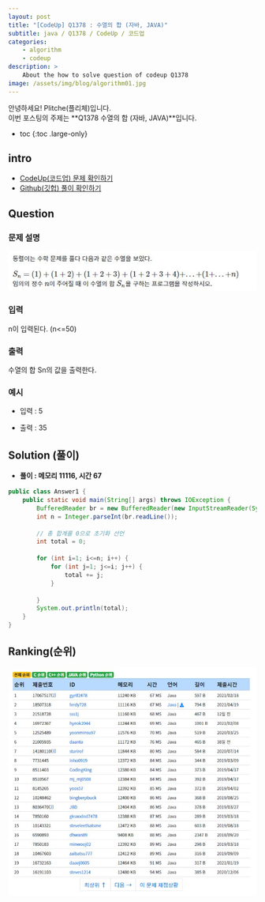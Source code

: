 ```yaml
---
layout: post
title: "[CodeUp] Q1378 : 수열의 합 (자바, JAVA)"
subtitle: java / Q1378 / CodeUp / 코드업
categories:
    - algorithm
    - codeup
description: >
    About the how to solve question of codeup Q1378
image: /assets/img/blog/algorithm01.jpg
---
```


안녕하세요! Plitche(플리체)입니다.  
이번 포스팅의 주제는 **Q1378 수열의 합 (자바, JAVA)**입니다.

* toc
{:toc .large-only}

## intro
* [CodeUp(코드업) 문제 확인하기](https://codeup.kr/problem.php?id=1378)  
* [Github(깃헙) 풀이 확인하기](https://github.com/plitche/CodeUp_Solution/tree/master/Q1301~Q1400/Q1378)  

## Question
### 문제 설명
![](/assets/post/codeup/Q1300~Q1399/20211002_01/01.JPG)  

### 입력
n이 입력된다. (n<=50)  

### 출력
수열의 합 Sn의 값을 출력한다.  

### 예시
* 입력 : 5  

* 출력 : 35  

## Solution (풀이)
* **풀이 : 메모리 11116, 시간 67**  

```java
public class Answer1 {
    public static void main(String[] args) throws IOException {
        BufferedReader br = new BufferedReader(new InputStreamReader(System.in));
        int n = Integer.parseInt(br.readLine());

        // 총 합계를 0으로 초기화 선언
        int total = 0;
        
        for (int i=1; i<=n; i++) {
        	for (int j=1; j<=i; j++) {
        		total += j;
        	}
        	
        }
        System.out.println(total);
    }
}
```  

## Ranking(순위)
![](/assets/post/codeup/Q1300~Q1399/20211002_01/03.JPG)  
